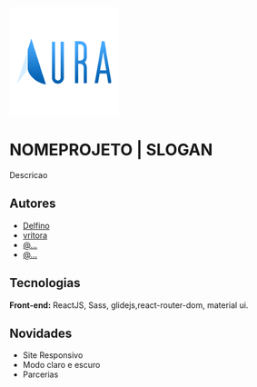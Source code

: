![NOMEPROJETO](./src/img/project/logo192.png)
# NOMEPROJETO | SLOGAN
<!-- #### Aprenda dinamicamente e acompanhe seus avanços numa plataforma de simulados moderna e intuitiva -->
<!-- 

A corporação Aura atua no ramo da tecnologia especificada e profissionalizada na criação de softwares para empresas de pequeno e médio porte, que surgiu por intermédio de pretensões em comum, sobre realizar projetos que cooperem com as necessidades da sociedade e que possam ser supridas com base na tecnologia. Temos o intuito de proporcionar para os nossos clientes um futuro promissor através de sistemas que supram sua total expectativa, fazendo com que, a busca da evolução e se manter à frente do mercado tecnológico sejam sempre constantes. -->
Descricao

## Autores

- [Delfino](https://github.com/...)
- [vritora](https://github.com/...)
- [@...](https://github.com/...)
- [@...](https://github.com/...)



## Tecnologias

**Front-end:** ReactJS, Sass, glidejs,react-router-dom, material ui.

## Novidades
<!-- Features -->

- Site Responsivo
- Modo claro e escuro
- Parcerias
<!-- ## Screenshots


![home](https://about.fb.com/br/wp-content/uploads/sites/11/2020/05/News-Feed_pt_BR.png?w=890&resize=890%2C500)

![dashboard](https://img.olhardigital.com.br/wp-content/uploads/2019/01/20190109115815.jpg) -->
